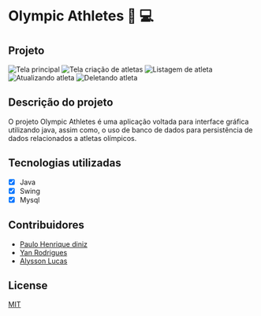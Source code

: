 # Olympic Athletes :book: :computer: 

## Projeto

![Tela principal](https://github.com/pauloh-alc/Olympic-Athletes/blob/main/img/main-screen.png "Tela principal")
![Tela criação de atletas](https://github.com/pauloh-alc/Olympic-Athletes/blob/main/img/create-screen.png "Criação de atleta")
![Listagem de atleta](https://github.com/pauloh-alc/Olympic-Athletes/blob/main/img/read-screen.png "Listagem de atleta")
![Atualizando atleta](https://github.com/pauloh-alc/Olympic-Athletes/blob/main/img/update-screen.png "Atualização de atleta")
![Deletando atleta](https://github.com/pauloh-alc/Olympic-Athletes/blob/main/img/delete-screen.png "Deletando atleta")


## Descrição do projeto

O projeto Olympic Athletes é uma aplicação voltada para interface gráfica utilizando java, assim como, o uso de banco de dados para persistência de dados relacionados a atletas olímpicos.

## Tecnologias utilizadas

- [x] Java 
- [x] Swing
- [x] Mysql

## Contribuidores

- [Paulo Henrique diniz](https://github.com/pauloh-alc)
- [Yan Rodrigues](https://github.com/codeYann)
- [Alysson Lucas](https://github.com/alyssonlcss)

## License
[MIT](https://mit-license.org/)
